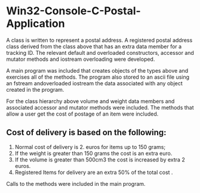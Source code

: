 # Win32-Console-C-Postal-Application
A class is written to represent a postal address.
A registered postal address class derived from the class above that has an extra data
member for a tracking ID. The relevant default and overloaded constructors, accessor and mutator
methods and iostream overloading were developed.    

A main program was included that creates objects of the types above and exercises all of
the methods. The program also stored to an ascii file using an fstream andoverloaded iostream 
the data associated with any object created in the program.

For the class hierarchy above volume and weight data members and
associated accessor and mutator methods were included. The methods that allow a user get the
cost of postage of an item were included.

## Cost of delivery is based on the following:
1) Normal cost of delivery is 2. euros for items up to 150 grams;
2) If the weight is greater than 150 grams the cost is an extra  euro.
3) If the volume is greater than 500cm3 the cost is increased by extra 2 euros.
4) Registered Items for delivery are an extra 50% of the total cost .

Calls to the methods were included in the main program. 
